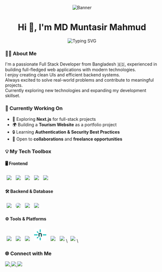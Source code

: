 <!-- BANNER IMAGE -->
<p align="center">
  <img src="https://i.ibb.co.com/6c31b2dV/Picsart-25-08-02-02-30-12-152.jpg" alt="Banner" width="100%" style="object-fit: cover; height: 250px;" />
</p>

<!-- NAME AND TITLE -->
<h1 align="center">Hi 👋, I'm MD Muntasir Mahmud</h1>

<!-- TYPING ANIMATION -->
<p align="center">
  <img src="https://readme-typing-svg.demolab.com?font=Fira+Code&size=22&pause=1000&color=36BCF7&center=true&vCenter=true&width=435&lines=Full+Stack+Web+Developer;MERN+Stack+Enthusiast;Firebase+%7C+Tailwind+%7C+Next.js;Clean+Code+%7C+Performance+%7C+Security;Let's+build+something+great!" alt="Typing SVG" />
</p>

<!-- ABOUT ME -->
### 👨‍💻 About Me

I'm a passionate Full Stack Developer from Bangladesh 🇧🇩, experienced in building full-fledged web applications with modern technologies.  
I enjoy creating clean UIs and efficient backend systems.  
Always excited to solve real-world problems and contribute to meaningful projects.  
Currently exploring new technologies and expanding my development skillset.

<!-- CURRENT ACTIVITIES -->
### 📌 Currently Working On

- 🚀 Exploring **Next.js** for full-stack projects  
- 🌍 Building a **Tourism Website** as a portfolio project  
- 🔒 Learning **Authentication & Security Best Practices**  
- 💼 Open to **collaborations** and **freelance opportunities**

<!-- SKILLS -->
### 💡 My Tech Toolbox

#### 🖥️ Frontend
<p>
  <img src="https://cdn.jsdelivr.net/gh/devicons/devicon/icons/react/react-original.svg" width="40px" style="margin: 5px;" />
  <img src="https://cdn.jsdelivr.net/gh/devicons/devicon/icons/javascript/javascript-original.svg" width="40px" style="margin: 5px;" />
  <img src="https://cdn.jsdelivr.net/gh/devicons/devicon/icons/html5/html5-original.svg" width="40px" style="margin: 5px;" />
  <img src="https://cdn.jsdelivr.net/gh/devicons/devicon/icons/css3/css3-original.svg" width="40px" style="margin: 5px;" />       
  <img src="https://cdn.jsdelivr.net/gh/devicons/devicon@latest/icons/tailwindcss/tailwindcss-original.svg" width="40px" style="margin: 5px;" />
</p>

#### 🛠️ Backend & Database
<p>
  <img src="https://cdn.jsdelivr.net/gh/devicons/devicon/icons/nodejs/nodejs-original.svg" width="40px" style="margin: 5px;" />
  <img src="https://cdn.jsdelivr.net/gh/devicons/devicon/icons/express/express-original.svg" width="40px" style="margin: 5px; background: white; border-radius: 5px;" />
  <img src="https://cdn.jsdelivr.net/gh/devicons/devicon/icons/mongodb/mongodb-original.svg" width="40px" style="margin: 5px;" />
  <img src="https://cdn.jsdelivr.net/gh/devicons/devicon/icons/firebase/firebase-plain.svg" width="40px" style="margin: 5px;" />
</p>

#### ⚙️ Tools & Platforms
<p>
  <img src="https://cdn.jsdelivr.net/gh/devicons/devicon/icons/git/git-original.svg" width="40px" style="margin: 5px;" />
  <img src="https://cdn.jsdelivr.net/gh/devicons/devicon/icons/github/github-original.svg" width="40px" style="margin: 5px;" />
  <img src="https://cdn.jsdelivr.net/gh/devicons/devicon/icons/vscode/vscode-original.svg" width="40px" style="margin: 5px;" />
  <img src="https://raw.githubusercontent.com/devicons/devicon/master/icons/netlify/netlify-original.svg" width="40px" style="margin: 5px;" />
  <img src="https://cdn.jsdelivr.net/gh/devicons/devicon/icons/vercel/vercel-original.svg" width="40px" style="margin: 5px;" />
  <img src="https://cdn.jsdelivr.net/gh/devicons/devicon/icons/postman/postman-original.svg" width="40px" style="margin: 5px;" />\
  <img src="https://cdn.jsdelivr.net/gh/devicons/devicon@latest/icons/figma/figma-original.svg" width="40px" style="margin: 5px;" />\
    
</p>

<!-- SOCIAL LINKS -->
### 🌐 Connect with Me

<p>
  <a href="mailto:mdmuntasir.dev@gmail.com">
    <img src="https://img.shields.io/badge/Gmail-D14836?style=flat-square&logo=gmail&logoColor=white" />
  </a>
  <a href="https://www.linkedin.com/in/muntasirtonoy/">
    <img src="https://img.shields.io/badge/LinkedIn-0077B5?style=flat-square&logo=linkedin&logoColor=white" />
  </a>
  <a href="https://github.com/muntasirtonoy">
    <img src="https://img.shields.io/badge/GitHub-181717?style=flat-square&logo=github&logoColor=white"/>
